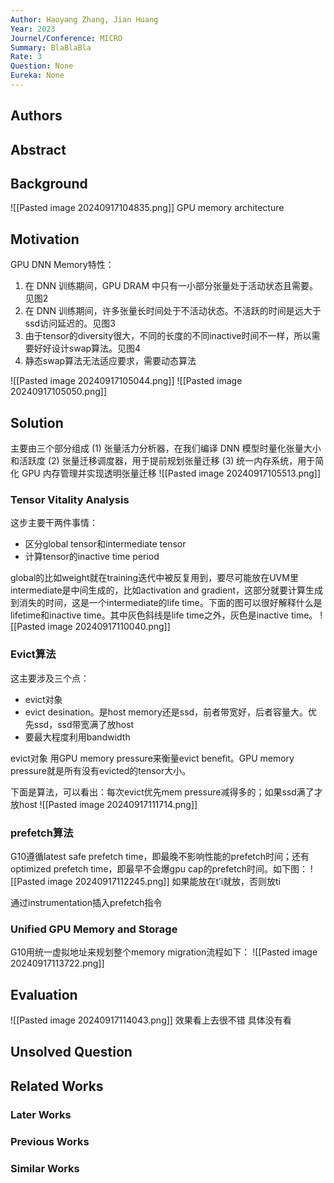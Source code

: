 ```yaml
---
Author: Haoyang Zhang, Jian Huang
Year: 2023
Journel/Conference: MICRO
Summary: BlaBlaBla
Rate: 3
Question: None
Eureka: None
---
```

## Authors

## Abstract

## Background
![[Pasted image 20240917104835.png]]
GPU memory architecture

## Motivation
GPU DNN Memory特性：
1. 在 DNN 训练期间，GPU DRAM 中只有一小部分张量处于活动状态且需要。见图2
2. 在 DNN 训练期间，许多张量长时间处于不活动状态。不活跃的时间是远大于ssd访问延迟的。见图3
3. 由于tensor的diversity很大，不同的长度的不同inactive时间不一样，所以需要好好设计swap算法。见图4
4. 静态swap算法无法适应要求，需要动态算法

![[Pasted image 20240917105044.png]]
![[Pasted image 20240917105050.png]]

## Solution
主要由三个部分组成
(1) 张量活力分析器，在我们编译 DNN 模型时量化张量大小和活跃度
(2) 张量迁移调度器，用于提前规划张量迁移
(3) 统一内存系统，用于简化 GPU 内存管理并实现透明张量迁移
![[Pasted image 20240917105513.png]]
### Tensor Vitality Analysis
这步主要干两件事情：
- 区分global tensor和intermediate tensor
- 计算tensor的inactive time period

global的比如weight就在training迭代中被反复用到，要尽可能放在UVM里
intermediate是中间生成的，比如activation and gradient，这部分就要计算生成到消失的时间，这是一个intermediate的life time。下面的图可以很好解释什么是lifetime和inactive time。其中灰色斜线是life time之外，灰色是inactive time。
![[Pasted image 20240917110040.png]]
### Evict算法
这主要涉及三个点：
- evict对象
- evict desination。是host memory还是ssd，前者带宽好，后者容量大。优先ssd，ssd带宽满了放host
- 要最大程度利用bandwidth

evict对象
用GPU memory pressure来衡量evict benefit。GPU memory pressure就是所有没有evicted的tensor大小。

下面是算法，可以看出：每次evict优先mem pressure减得多的；如果ssd满了才放host
![[Pasted image 20240917111714.png]]

### prefetch算法
G10遵循latest safe prefetch time，即最晚不影响性能的prefetch时间；还有optimized prefetch time，即最早不会爆gpu cap的prefetch时间。如下图：
![[Pasted image 20240917112245.png]]
如果能放在t’i就放，否则放ti

通过instrumentation插入prefetch指令

### Unified GPU Memory and Storage
G10用统一虚拟地址来规划整个memory
migration流程如下：
![[Pasted image 20240917113722.png]]
## Evaluation
![[Pasted image 20240917114043.png]]
效果看上去很不错
具体没有看

## Unsolved Question


## Related Works
### Later Works

### Previous Works

### Similar Works

